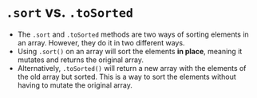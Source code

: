 # `.sort` vs. `.toSorted`

* The `.sort` and `.toSorted` methods are two ways of sorting elements in an array. However, they do it in two different ways.
* Using `.sort()` on an array will sort the elements **in place**, meaning it mutates and returns the original array.
* Alternatively, `.toSorted()` will return a new array with the elements of the old array but sorted. This is a way to sort the elements without having to mutate the original array.
